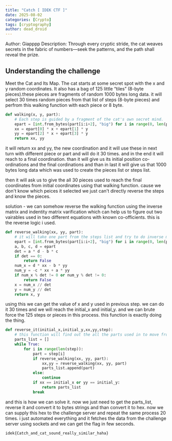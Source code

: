 ```yaml
---
title: "Catch [ IDEK CTF ]"
date: 2025-08-02
categories: [Crypto]
tags: [cryptography]
author: dead_droid
---
```

Author: Giapppp Description: Through every cryptic stride, the cat weaves secrets in the fabric of numbers—seek the patterns, and the path shall reveal the prize.

## Understanding the challenge
Meet the Cat and Its Map. The cat starts at some secret spot with the x and y random coordinates. It also has a bag of 125 little “tiles” (8-byte pieces).these pieces are fragments of random 1000 bytes long data. it will select 30 times random pieces from that list of steps (8-byte pieces) and perfrom this walking function with each piece or 8 byte.

```python
def walking(x, y, part):
    # Each step is guided by a fragment of the cat's own secret mind.
    epart = [int.from_bytes(part[i:i+2], "big") for i in range(0, len(part), 2)]
    xx = epart[0] * x + epart[1] * y
    yy = epart[2] * x + epart[3] * y
    return xx, yy
```
it will return xx and yy, the new coordination and it will use these in next turn with different piece or part and will do it 30 times. and in the end it will reach to a final coordination. than it will give us its initial position co-ordinations and the final cordinations and than in last it will give us that 1000 bytes long data which was used to create the pieces list or steps list.

then it will ask us to give the all 30 pieces used to reach the final coordinates from initial coordinates using that walking function. cause we don't know which peices it selected we just can't directly reverse the steps and know the pieces.

solution - we can somehow reverse the walking function using the inverse matrix and indentity matrix varification which can help us to figure out two vairables used in two different equations with known co-officients. this is the reverse logic i used.
```python
def reverse_walking(xx, yy, part):
    # it will take one part from the steps list and try to do inverse matrix varification to find out the previous values of x and y.
    epart = [int.from_bytes(part[i:i+2], "big") for i in range(0, len(part), 2)]
    a, b, c, d = epart
    det = a * d - b * c
    if det == 0:
        return False
    num_x = d * xx - b * yy
    num_y = -c * xx + a * yy
    if num_x % det != 0 or num_y % det != 0:
        return False
    x = num_x // det
    y = num_y // det
    return x, y
```
using this we can get the value of x and y used in previous step. we can do it 30 times and we will reach the initial_x and initial_y. and we can brute force the 125 steps or pieces in this process. this function is exactly doing the thing.

```python
def reverse_it(initial_x,initial_y,xx,yy,step):
    # this function will find out the all the parts used in to move from initial values to xx and yy. 
    parts_list = []
    while True:
        for i in range(len(step)):
            part = step[i]
            if reverse_walking(xx, yy, part):
                xx,yy = reverse_walking(xx, yy, part)
                parts_list.append(part)
            else:
                continue 
            if xx == initial_x or yy == initial_y:
                return parts_list
            break
```
and this is how we can solve it. now we just need to get the parts_list, reverse it and convert it to bytes strings and than convert it to hex. now we can supply this hex to the challenge server and repeat the same process 20 times. i just automated everything and it fetches the data from the challenge server using sockets and we can get the flag in few seconds.

`idek{Catch_and_cat_sound_really_similar_haha}`